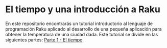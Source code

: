# El tiempo y una introducción a Raku

En este repositorio encontrarás un tutorial introductorio al lenguaje de programación Raku aplicado al desarrollo de una pequeña aplicación para obtener la temperatura de una ciudad dada. Este tutorial se divide en las siguientes partes:
[Parte 1 - El tiempo](el-tiempo-1.md)

